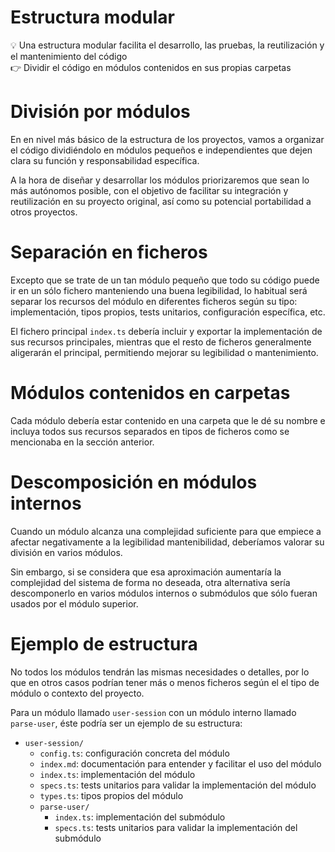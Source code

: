 # Estructura modular

<aside>
💡 Una estructura modular facilita el desarrollo, las pruebas, la reutilización y el mantenimiento del código

</aside>

<aside>
👉 Dividir el código en módulos contenidos en sus propias carpetas

</aside>

# División por módulos

En en nivel más básico de la estructura de los proyectos, vamos a organizar el código dividiéndolo en módulos pequeños e independientes que dejen clara su función y responsabilidad específica.

A la hora de diseñar y desarrollar los módulos priorizaremos que sean lo más autónomos posible, con el objetivo de facilitar su integración y reutilización en su proyecto original, así como su potencial portabilidad a otros proyectos.

# Separación en ficheros

Excepto que se trate de un tan módulo pequeño que todo su código puede ir en un sólo fichero manteniendo una buena legibilidad, lo habitual será separar los recursos del módulo en diferentes ficheros según su tipo: implementación, tipos propios, tests unitarios, configuración específica, etc.

El fichero principal `index.ts` debería incluir y exportar la implementación de sus recursos principales, mientras que el resto de ficheros generalmente aligerarán el principal, permitiendo mejorar su legibilidad o mantenimiento.

# Módulos contenidos en carpetas

Cada módulo debería estar contenido en una carpeta que le dé su nombre e incluya todos sus recursos separados en tipos de ficheros como se mencionaba en la sección anterior.

# Descomposición en módulos internos

Cuando un módulo alcanza una complejidad suficiente para que empiece a afectar negativamente a la legibilidad mantenibilidad, deberíamos valorar su división en varios módulos.

Sin embargo, si se considera que esa aproximación aumentaría la complejidad del sistema de forma no deseada, otra alternativa sería descomponerlo en varios módulos internos o submódulos que sólo fueran usados por el módulo superior.

# Ejemplo de estructura

No todos los módulos tendrán las mismas necesidades o detalles, por lo que en otros casos podrían tener más o menos ficheros según el el tipo de módulo o contexto del proyecto.

Para un módulo llamado `user-session` con un módulo interno llamado `parse-user`, éste podría ser un ejemplo de su estructura:

- `user-session/`
    - `config.ts`: configuración concreta del módulo
    - `index.md`: documentación para entender y facilitar el uso del módulo
    - `index.ts`: implementación del módulo
    - `specs.ts`: tests unitarios para validar la implementación del módulo
    - `types.ts`: tipos propios del módulo
    - `parse-user/`
        - `index.ts`: implementación del submódulo
        - `specs.ts`: tests unitarios para validar la implementación del submódulo